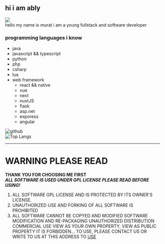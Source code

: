 ## hi i am ably 
<a align="center" href="https://www.buymeacoffee.com/ablyZ"><img src="https://img.buymeacoffee.com/button-api/?text=Support me to create more be&emoji=☕&slug=ablyZ&button_colour=5F7FFF&font_colour=ffffff&font_family=Cookie&outline_colour=000000&coffee_colour=FFDD00" /></a><br/>
hello my name is murat i am a young fullstack and software developer
### programming languages i know
  - java
  - javascript && typescript
  - python
  - php
  - csharp
  - lua
  - web framework
    - react && native
    - vue
    - next
    - nuxtJS
    - flask
    - asp.net
    - exporess
    - angular
  
![github](https://github-readme-stats.vercel.app/api?username=HACKERA316&show_icons=true&theme=tokyonight)       
![Top Langs](https://github-readme-stats.vercel.app/api/top-langs/?username=HACKERA316&layout=compact&theme=tokyonight)

---
# WARNING PLEASE READ
**THANK YOU FOR CHOOSING ME FIRST**<br>
_**ALL SOFTWARE IS USED UNDER GPL LICENSE PLEASE READ BEFORE USING!**_

  1. ALL SOFTWARE GPL LICENSE AND IS PROTECTED BY ITS OWNER'S LICENSE.
  2. UNAUTHORIZED USE AND FORKING OF ALL SOFTWARE IS PROHIBITED
  3. ALL SOFTWARE CANNOT BE COPYED AND MODIFIED SOFTWARE MODIFICATION AND RE-PACKAGING UNAUTHORIZED DISTRIBUTION COMMERCIAL USE VIEW AS YOUR OWN PROPERTY, VIEW AS PUBLIC      PROPERTY IT IS FORBIDDEN... TO USE, PLEASE CONTACT US OR WRITE TO US AT THIS ADDRESS TO [USE](https://github.com/HACKERA316/HACKERA316/discussions/categories/about-software-usage)

